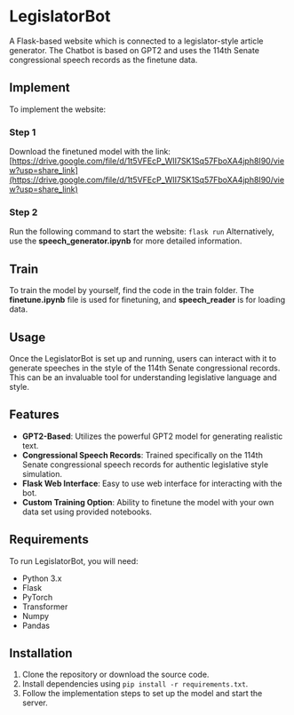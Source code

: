 # LegislatorBot
A Flask-based website which is connected to a legislator-style article generator. The Chatbot is based on GPT2 and uses the 114th Senate congressional speech records as the finetune data.

## Implement
To implement the website:

### Step 1
Download the finetuned model with the link: 
[https://drive.google.com/file/d/1t5VFEcP_WII7SK1Sq57FboXA4jph8I90/view?usp=share_link](https://drive.google.com/file/d/1t5VFEcP_WII7SK1Sq57FboXA4jph8I90/view?usp=share_link)

### Step 2
Run the following command to start the website: `flask run` 
Alternatively, use the **speech_generator.ipynb** for more detailed information.

## Train
To train the model by yourself, find the code in the train folder. The **finetune.ipynb** file is used for finetuning, and **speech_reader** is for loading data.

## Usage
Once the LegislatorBot is set up and running, users can interact with it to generate speeches in the style of the 114th Senate congressional records. This can be an invaluable tool for understanding legislative language and style.

## Features
- **GPT2-Based**: Utilizes the powerful GPT2 model for generating realistic text.
- **Congressional Speech Records**: Trained specifically on the 114th Senate congressional speech records for authentic legislative style simulation.
- **Flask Web Interface**: Easy to use web interface for interacting with the bot.
- **Custom Training Option**: Ability to finetune the model with your own data set using provided notebooks.

## Requirements
To run LegislatorBot, you will need:
- Python 3.x
- Flask
- PyTorch
- Transformer
- Numpy
- Pandas

## Installation
1. Clone the repository or download the source code.
2. Install dependencies using `pip install -r requirements.txt`.
3. Follow the implementation steps to set up the model and start the server.
